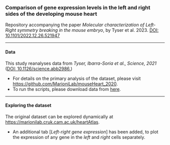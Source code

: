
### Comparison of gene expression levels in the left and right sides of the developing mouse heart

Repository accompanying the paper *Molecular characterization of Left-Right symmetry breaking in the mouse embryo*, by Tyser et al. 2023. [DOI: 10.1101/2022.12.26.521947](https://doi.org/10.1101/2022.12.26.521947)

---

#### Data
This study reanalyses data from *Tyser, Ibarra-Soria et al., Science, 2021* ([DOI: 10.1126/science.abb2986.](https://doi.org/10.1126/science.abb2986))

- For details on the primary analysis of the dataset, please visit https://github.com/MarioniLab/mouseHeart_2020.
- To run the scripts, please download data from [here](https://content.cruk.cam.ac.uk/jmlab/mouseEmbryonicHeartAtlas/).

---

#### Exploring the dataset
The original dataset can be explored dynamically at https://marionilab.cruk.cam.ac.uk/heartAtlas. 

- An additional tab [*Left-right gene expression*] has been added, to plot the expression of any gene in the *left* and *right* cells separately. 
